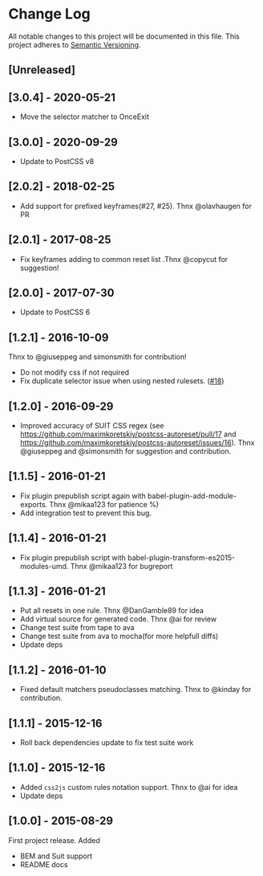 # Change Log

All notable changes to this project will be documented in this file.
This project adheres to [Semantic Versioning](http://semver.org/).

## [Unreleased]

## [3.0.4] - 2020-05-21
 - Move the selector matcher to OnceExit
 
## [3.0.0] - 2020-09-29

- Update to PostCSS v8

## [2.0.2] - 2018-02-25

- Add support for prefixed keyframes(#27, #25). Thnx @olavhaugen for PR

## [2.0.1] - 2017-08-25

- Fix keyframes adding to common reset list .Thnx @copycut for suggestion!

## [2.0.0] - 2017-07-30

- Update to PostCSS 6

## [1.2.1] - 2016-10-09

Thnx to @giuseppeg and simonsmith for contribution!

- Do not modify css if not required
- Fix duplicate selector issue when using nested rulesets. ([#18](https://github.com/maximkoretskiy/postcss-autoreset/pull/18))

## [1.2.0] - 2016-09-29

- Improved accuracy of SUIT CSS regex (see https://github.com/maximkoretskiy/postcss-autoreset/pull/17 and https://github.com/maximkoretskiy/postcss-autoreset/issues/16). Thnx @giuseppeg and @simonsmith for suggestion and contribution.

## [1.1.5] - 2016-01-21

- Fix plugin prepublish script again with babel-plugin-add-module-exports. Thnx @mikaa123 for patience %)
- Add integration test to prevent this bug.

## [1.1.4] - 2016-01-21

- Fix plugin prepublish script with babel-plugin-transform-es2015-modules-umd. Thnx @mikaa123 for bugreport

## [1.1.3] - 2016-01-21

- Put all resets in one rule. Thnx @DanGamble89 for idea
- Add virtual source for generated code. Thnx @ai for review
- Change test suite from tape to ava
- Change test suite from ava to mocha(for more helpfull diffs)
- Update deps

## [1.1.2] - 2016-01-10

- Fixed default matchers pseudoclasses matching. Thnx to @kinday for contribution.

## [1.1.1] - 2015-12-16

- Roll back dependencies update to fix test suite work

## [1.1.0] - 2015-12-16

- Added `css2js` custom rules notation support. Thnx to @ai for idea
- Update deps

## [1.0.0] - 2015-08-29

First project release.
Added

- BEM and Suit support
- README docs
